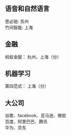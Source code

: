 ## 语音和自然语言
思必驰: 苏州  
竹间智能: 上海

## 金融
蚂蚁金服： 杭州，上海（分）

## 机器学习
第四范式： 上海（分）

## 大公司
谷歌、facebook、亚马逊、微软  
百度、阿里巴巴、腾讯  
华为、京东  
